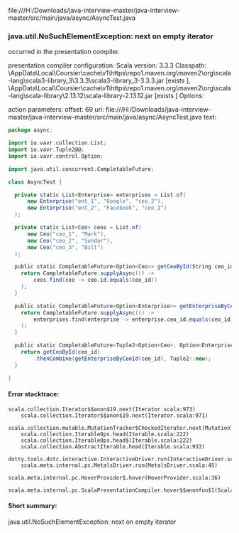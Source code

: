 file:///H:/Downloads/java-interview-master/java-interview-master/src/main/java/async/AsyncTest.java
### java.util.NoSuchElementException: next on empty iterator

occurred in the presentation compiler.

presentation compiler configuration:
Scala version: 3.3.3
Classpath:
<HOME>\AppData\Local\Coursier\cache\v1\https\repo1.maven.org\maven2\org\scala-lang\scala3-library_3\3.3.3\scala3-library_3-3.3.3.jar [exists ], <HOME>\AppData\Local\Coursier\cache\v1\https\repo1.maven.org\maven2\org\scala-lang\scala-library\2.13.12\scala-library-2.13.12.jar [exists ]
Options:



action parameters:
offset: 69
uri: file:///H:/Downloads/java-interview-master/java-interview-master/src/main/java/async/AsyncTest.java
text:
```scala
package async;

import io.vavr.collection.List;
import io.vavr.Tuple2@@;
import io.vavr.control.Option;

import java.util.concurrent.CompletableFuture;

class AsyncTest {

  private static List<Enterprise> enterprises = List.of(
      new Enterprise("ent_1", "Google", "ceo_2"),
      new Enterprise("ent_2", "Facebook", "ceo_1")
  );

  private static List<Ceo> ceos = List.of(
      new Ceo("ceo_1", "Mark"),
      new Ceo("ceo_2", "Sundar"),
      new Ceo("ceo_3", "Bill")
  );

  public static CompletableFuture<Option<Ceo>> getCeoById(String ceo_id) {
    return CompletableFuture.supplyAsync(() ->
        ceos.find(ceo -> ceo.id.equals(ceo_id))
    );
  }

  public static CompletableFuture<Option<Enterprise>> getEnterpriseByCeoId(String ceo_id) {
    return CompletableFuture.supplyAsync(() ->
        enterprises.find(enterprise -> enterprise.ceo_id.equals(ceo_id))
    );
  }

  public static CompletableFuture<Tuple2<Option<Ceo>, Option<Enterprise>>> getCEOAndEnterprise(String ceo_id) {
    return getCeoById(ceo_id)
        .thenCombine(getEnterpriseByCeoId(ceo_id), Tuple2::new);
  }

}
```



#### Error stacktrace:

```
scala.collection.Iterator$$anon$19.next(Iterator.scala:973)
	scala.collection.Iterator$$anon$19.next(Iterator.scala:971)
	scala.collection.mutable.MutationTracker$CheckedIterator.next(MutationTracker.scala:76)
	scala.collection.IterableOps.head(Iterable.scala:222)
	scala.collection.IterableOps.head$(Iterable.scala:222)
	scala.collection.AbstractIterable.head(Iterable.scala:933)
	dotty.tools.dotc.interactive.InteractiveDriver.run(InteractiveDriver.scala:168)
	scala.meta.internal.pc.MetalsDriver.run(MetalsDriver.scala:45)
	scala.meta.internal.pc.HoverProvider$.hover(HoverProvider.scala:36)
	scala.meta.internal.pc.ScalaPresentationCompiler.hover$$anonfun$1(ScalaPresentationCompiler.scala:389)
```
#### Short summary: 

java.util.NoSuchElementException: next on empty iterator